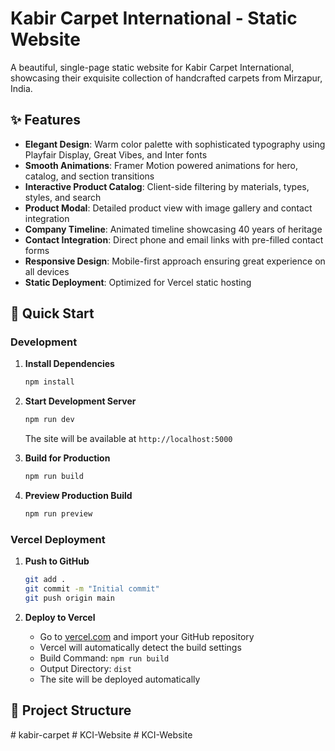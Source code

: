 # Kabir Carpet International - Static Website

A beautiful, single-page static website for Kabir Carpet International, showcasing their exquisite collection of handcrafted carpets from Mirzapur, India.

## ✨ Features

- **Elegant Design**: Warm color palette with sophisticated typography using Playfair Display, Great Vibes, and Inter fonts
- **Smooth Animations**: Framer Motion powered animations for hero, catalog, and section transitions  
- **Interactive Product Catalog**: Client-side filtering by materials, types, styles, and search
- **Product Modal**: Detailed product view with image gallery and contact integration
- **Company Timeline**: Animated timeline showcasing 40 years of heritage
- **Contact Integration**: Direct phone and email links with pre-filled contact forms
- **Responsive Design**: Mobile-first approach ensuring great experience on all devices
- **Static Deployment**: Optimized for Vercel static hosting

## 🚀 Quick Start

### Development

1. **Install Dependencies**
   ```bash
   npm install
   ```

2. **Start Development Server**
   ```bash
   npm run dev
   ```
   The site will be available at `http://localhost:5000`

3. **Build for Production**
   ```bash
   npm run build
   ```

4. **Preview Production Build**
   ```bash
   npm run preview
   ```

### Vercel Deployment

1. **Push to GitHub**
   ```bash
   git add .
   git commit -m "Initial commit"
   git push origin main
   ```

2. **Deploy to Vercel**
   - Go to [vercel.com](https://vercel.com) and import your GitHub repository
   - Vercel will automatically detect the build settings
   - Build Command: `npm run build`
   - Output Directory: `dist`
   - The site will be deployed automatically

## 📁 Project Structure

#   k a b i r - c a r p e t  
 #   K C I - W e b s i t e  
 #   K C I - W e b s i t e  
 